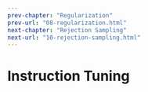 ```yaml
---
prev-chapter: "Regularization"
prev-url: "08-regularization.html"
next-chapter: "Rejection Sampling"
next-url: "10-rejection-sampling.html"
---
```


# Instruction Tuning